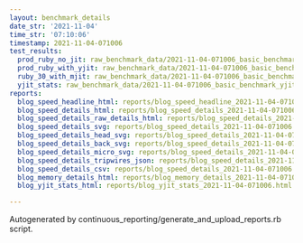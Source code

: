 ```yaml
---
layout: benchmark_details
date_str: '2021-11-04'
time_str: '07:10:06'
timestamp: 2021-11-04-071006
test_results:
  prod_ruby_no_jit: raw_benchmark_data/2021-11-04-071006_basic_benchmark_prod_ruby_no_jit.json
  prod_ruby_with_yjit: raw_benchmark_data/2021-11-04-071006_basic_benchmark_prod_ruby_with_yjit.json
  ruby_30_with_mjit: raw_benchmark_data/2021-11-04-071006_basic_benchmark_ruby_30_with_mjit.json
  yjit_stats: raw_benchmark_data/2021-11-04-071006_basic_benchmark_yjit_stats.json
reports:
  blog_speed_headline_html: reports/blog_speed_headline_2021-11-04-071006.html
  blog_speed_details_html: reports/blog_speed_details_2021-11-04-071006.html
  blog_speed_details_raw_details_html: reports/blog_speed_details_2021-11-04-071006.raw_details.html
  blog_speed_details_svg: reports/blog_speed_details_2021-11-04-071006.svg
  blog_speed_details_head_svg: reports/blog_speed_details_2021-11-04-071006.head.svg
  blog_speed_details_back_svg: reports/blog_speed_details_2021-11-04-071006.back.svg
  blog_speed_details_micro_svg: reports/blog_speed_details_2021-11-04-071006.micro.svg
  blog_speed_details_tripwires_json: reports/blog_speed_details_2021-11-04-071006.tripwires.json
  blog_speed_details_csv: reports/blog_speed_details_2021-11-04-071006.csv
  blog_memory_details_html: reports/blog_memory_details_2021-11-04-071006.html
  blog_yjit_stats_html: reports/blog_yjit_stats_2021-11-04-071006.html

---
```

Autogenerated by continuous_reporting/generate_and_upload_reports.rb script.
